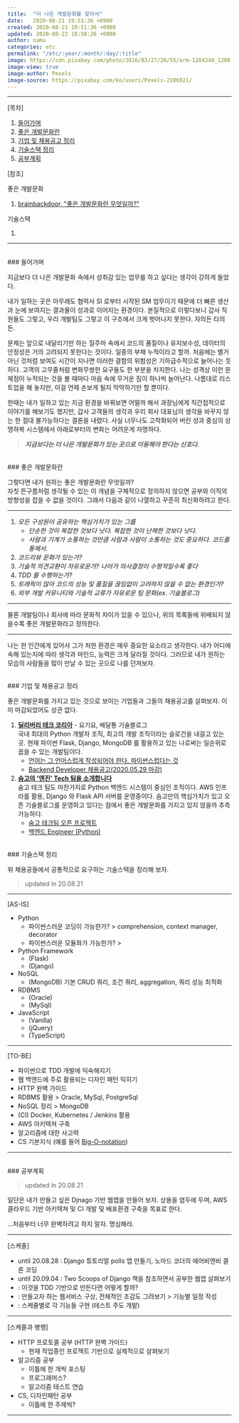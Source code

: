 ```yaml
---
title:  "더 나은 개발문화를 찾아서"
date:   2020-08-21 19:51:36 +0900
created: 2020-08-21 19:51:36 +0900
updated: 2020-08-22 18:58:26 +0900
author: namu
categories: etc
permalink: "/etc/:year/:month/:day/:title"
image: https://cdn.pixabay.com/photo/2016/03/27/20/55/arm-1284248_1280.jpg
image-view: true
image-author: Pexels
image-source: https://pixabay.com/ko/users/Pexels-2286921/
---
```



---

[목차]

1. [들어가며](#들어가며)
2. [좋은 개발문화란](#좋은-문화란)
3. [기업 및 채용공고 정리](#기업-및-채용공고-정리)
4. [기술스택 정리](#기술스택-정리)
5. [공부계획](#공부계획)

[참조]

좋은 개발문화
1. [brainbackdoor, "좋은 개발문화란 무엇일까?"](https://brainbackdoor.tistory.com/116)

기술스택
1. []()

---

<br>
### 들어가며

지금보다 더 나은 개발문화 속에서 성취감 있는 업무를 하고 싶다는 생각이 강하게 들었다.

내가 일하는 곳은 아무래도 협력사 SI 로부터 시작된 SM 업무이기 때문에 더 빠른 생산과 눈에 보여지는 결과물이 성과로 이어지는 환경이다.
본질적으로 이렇다보니 갑사 직원들도 그렇고, 우리 개발팀도 그렇고 이 구조에서 크게 벗어나지 못한다. 자의든 타의든.

문제는 앞으로 내달리기만 하는 질주마 속에서 코드의 품질이나 유지보수성, 데이터의 안정성은 거의 고려되지 못한다는 것이다.
일종의 부채 누적이라고 할까. 처음에는 별거 아닌 것처럼 보여도 시간이 지나면 이러한 결함의 위험성은 기하급수적으로 늘어나는 듯 하다.
고객의 고무줄처럼 변화무쌍한 요구들도 한 부분을 차지한다.
나는 성격상 이런 문제점이 누적되는 것을 볼 때마다 마음 속에 무거운 짐이 하나씩 늘어난다.
나름대로 리스트업을 해 놓지만, 이걸 언제 손보게 될지 막막하기만 할 뿐이다.

한때는 내가 일하고 있는 지금 환경을 바꿔보면 어떨까 해서 과장님에게 직간접적으로 이야기를 해보기도 했지만,
갑사 고객들의 생각과 우리 회사 대표님의 생각을 바꾸지 않는 한 절대 불가능하다는 결론을 내렸다.
사실 너무나도 고착화되어 버린 성과 중심의 상명하복 시스템에서 아래로부터의 변화는 어려운게 자명하다.

> **_지금보다는 더 나은 개발문화가 있는 곳으로 이동해야 한다는 신호다._**

<br>
### 좋은 개발문화란

그렇다면 내가 원하는 좋은 개발문화란 무엇일까?<br>
자칫 뜬구름처럼 생각될 수 있는 이 개념을 구체적으로 정의하지 않으면 공부와 이직의 방향성을 잡을 수 없을 것이다.
그래서 다음과 같이 나열하고 꾸준히 최신화하려고 한다.

---

1. _모든 구성원이 공유하는 핵심가치가 있는 그룹_
    - _단순한 것이 복잡한 것보다 낫다. 복잡한 것이 난해한 것보다 낫다._
    - _사람과 기계가 소통하는 것만큼 사람과 사람이 소통하는 것도 중요하다. 코드를 통해서._
2. _코드리뷰 문화가 있는가?_
3. _기술적 의견교환이 자유로운가? 나아가 의사결정이 수평적일수록 좋다_
4. _TDD 를 수행하는가?_
5. _트래픽이 많아 코드의 성능 및 품질을 끊임없이 고려하지 않을 수 없는 환경인가?_
6. _외부 개발 커뮤니티와 기술적 교류가 자유로운 팀 문화(ex. 기술블로그)_

---

물론 개발팀이나 회사에 따라 문화적 차이가 있을 수 있으나, 위의 목록들에 위배되지 않을수록 좋은 개발문화라고 정의한다.

---

나는 한 인간에게 있어서 그가 처한 환경은 매우 중요한 요소라고 생각한다.
내가 어디에 속해 있는지에 따라 생각과 마인드, 능력은 크게 달라질 것이다.
그러므로 내가 원하는 모습의 사람들을 많이 만날 수 있는 곳으로 나를 던져보자.

<br>
### 기업 및 채용공고 정리

좋은 개발문화를 가지고 있는 것으로 보이는 기업들과 그들의 채용공고를 살펴보자. 이미 마감되었어도 상관 없다.

1. [**딜리버리 테크 코리아**](https://medium.com/deliverytechkorea) - 요기요, 배달통 기술블로그
    <br>국내 최대의 Python 개발자 조직, 최고의 개발 조직이라는 슬로건을 내걸고 있는 곳.
    현재 파이썬 Flask, Django, MongoDB 를 활용하고 있는 나로써는 일순위로 꼽을 수 있는 개발팀이다.
    - [언어는 그 언어스럽게 작성되어야 한다. 파이썬스럽다는 것](https://medium.com/deliverytechkorea/from-java-to-python-eb3a877e53a3)
    - [Backend Developer 채용공고(2020.05.29 마감)](https://www.jobplanet.co.kr/companies/88549/job_postings/1152156/backend-developer/%EC%9A%94%EA%B8%B0%EC%9A%94?_rs=desktop_profile_job_postings)
2. [**숨고의 '엔진' Tech 팀을 소개합니다**](https://brunch.co.kr/@soomgo/1198)
    <br>숨고 테크 팀도 마찬가지로 Python 백엔드 시스템이 중심인 조직이다. AWS 인프라를 활용, Django 와 Flask API 서버를 운영중이다.
    숨고만의 핵심가치가 있고 오픈 기술블로그를 운영하고 있다는 점에서 좋은 개발문화를 가지고 있지 않을까 추측 가능하다.
    - [숨고 테크팀 오픈 프로젝트](https://github.com/SoomgoTech)
    - [백엔드 Engineer (Python)](https://www.jobplanet.co.kr/companies/323579/job_postings/1165608/%EC%9E%A1%ED%94%8C%EB%9E%98%EB%8B%9B-%EB%A7%A4%EC%B9%AD-%EB%B0%B1%EC%97%94%EB%93%9C-engineer-python/%EB%B8%8C%EB%A0%88%EC%9D%B4%EB%B8%8C%EB%AA%A8%EB%B0%94%EC%9D%BC?_rs=desktop_profile_job_postings)

<br>
### 기술스택 정리

위 채용공들에서 공통적으로 요구하는 기술스택을 정리해 보자.

> updated in 20.08.21

---
[AS-IS]

- Python
    - 파이썬스러운 코딩이 가능한가? > comprehension, context manager, decorator
    - 파이썬스러운 모듈화가 가능한가? > 
- Python Framework
    - (Flask) 
    - (Django) 
- NoSQL
    - (MongoDB) 기본 CRUD 쿼리, 조건 쿼리, aggregation, 쿼리 성능 최적화
- RDBMS
    - (Oracle)
    - (MySql)
- JavaScript
    - (Vanilla)
    - (jQuery)
    - (TypeScript)

---
[TO-BE]

- 파이썬으로 TDD 개발에 익숙해지기
- 웹 백엔드에 주로 활용되는 디자인 패턴 익히기
- HTTP 완벽 가이드
- RDBMS 활용 > Oracle, MySql, PostgreSql
- NoSQL 정리 > MongoDB
- (CI) Docker, Kubernetes / Jenkins 활용
- AWS 아키텍쳐 구축
- 알고리즘에 대한 사고력
- CS 기본지식 (예를 들어 [Big-O-notation](https://johngrib.github.io/wiki/big-O-notation/))

---

<br>
### 공부계획

> updated in 20.08.21

일단은 내가 만들고 싶은 Djnago 기반 웹앱을 만들어 보자.
상용을 염두에 두며, AWS 클라우드 기반 아키텍쳐 및 CI 개발 및 배포환경 구축을 목표로 한다.

...처음부터 너무 완벽하려고 하지 말자. 명심해라.

---
[스케줄]

- until 20.08.28 : Django 튜토리얼 polls 앱 만들기, 노마드 코더의 에어비엔비 클론 코딩
- until 20.09.04 : Two Scoops of Django 책을 참조하면서 공부한 웹앱 살펴보기
- : 이것을 TDD 기반으로 만든다면 어떻게 할까?
- : 만들고자 하는 웹서비스 구상, 전체적인 조감도 그려보기 > 기능별 일정 작성
- : 스케줄별로 각 기능들 구현 (테스트 주도 개발)

---
[스케줄과 병행]

- HTTP 프로토콜 공부 (HTTP 완벽 가이드)
    - 현재 작업중인 프로젝트 기반으로 실제적으로 살펴보기
- 알고리즘 공부
    - 이틀에 한 개씩 포스팅
    - 프로그래머스?
    - 알고리즘 테스트 연습
- CS, 디자인패턴 공부
    - 이틀에 한 주제씩?

---
